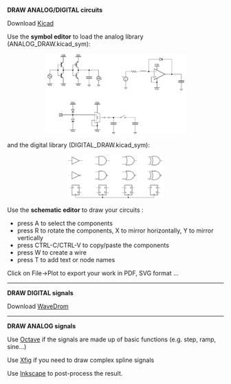 **DRAW ANALOG/DIGITAL circuits**

Download [Kicad](https://github.com/KiCad)

Use the **symbol editor** to load the analog library (ANALOG_DRAW.kicad_sym):
<p align="center">
    <img src="img/Analog2.JPG" width="65%">
</p>
 and the digital library (DIGITAL_DRAW.kicad_sym):
<p align="center">
    <img src="img/Digital.jpeg" width="45%">
</p>


Use the **schematic editor** to draw your circuits :
*  press A to select the components 
*  press R to rotate the components, X to mirror horizontally, Y to mirror vertically 
*  press CTRL-C/CTRL-V to copy/paste the components 
*  press W to create a wire
*  press T to add text or node names  

Click on File->Plot to export your work in PDF, SVG format ... 

___________________________________________________________________
**DRAW DIGITAL signals** 

Download [WaveDrom](https://github.com/wavedrom/wavedrom)

___________________________________________________________________
**DRAW ANALOG signals** 

Use [Octave](https://github.com/gnu-octave) if the signals are made up of basic functions (e.g. step, ramp, sine...)

Use [Xfig](https://mcj.sourceforge.net/frm_introduction.html) if you need to draw complex spline signals 

Use [Inkscape](https://github.com/inkscape/inkscape) to post-process the result.
 
